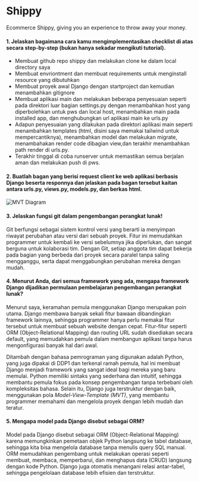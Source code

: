 # Shippy
Ecommerce Shippy, giving you an experience to throw away your money.

#### 1. Jelaskan bagaimana cara kamu mengimplementasikan checklist di atas secara step-by-step (bukan hanya sekadar mengikuti tutorial).
- Membuat github repo shippy dan melakukan clone ke dalam local directory saya
- Membuat envriontment dan membuat requirements untuk menginstall resource yang dibutuhkan
- Membuat proyek awal Django dengan startproject dan kemudian menambahkan gitignore
- Membuat aplikasi main dan melakukan beberapa penyesuaian seperti pada direktori luar bagian settings.py dengan menambahkan host yang diperbolehkan untuk pws dan local host, menambahkan main pada installed app, dan menghubungkan url aplikasi main ke urls.py
- Adapun penyesuaian yang dilakukan pada direktori aplikasi main seperti menambahkan templates (html, disini saya memakai tailwind untuk mempercantiknya), menambahkan model dan melakukan migrate, menambahakan render code dibagian view,dan terakhir menambahkan path render di urls.py.
- Terakhir tinggal di coba runserver untuk memastikan semua berjalan aman dan melakukan push di pws.

#### 2. Buatlah bagan yang berisi request client ke web aplikasi berbasis Django beserta responnya dan jelaskan pada bagan tersebut kaitan antara urls.py, views.py, models.py, dan berkas html.

![MVT Diagram](/shippy/scr/PBP.drawio.png)

#### 3. Jelaskan fungsi git dalam pengembangan perangkat lunak!

Git berfungsi sebagai sistem kontrol versi yang berarti ia menyimpan riwayat perubahan atau versi dari sebuah proyek. Fitur ini memudahkan programmer untuk kembali ke versi sebelumnya jika diperlukan, dan sangat berguna untuk kolaborasi tim. Dengan Git, setiap anggota tim dapat bekerja pada bagian yang berbeda dari proyek secara paralel tanpa saling mengganggu, serta dapat menggabungkan perubahan mereka dengan mudah.


#### 4. Menurut Anda, dari semua framework yang ada, mengapa framework Django dijadikan permulaan pembelajaran pengembangan perangkat lunak?

Menurut saya, keramahan pemula menggunakan Django merupakan poin utama. Django membawa banyak sekali fitur bawaan dibandingkan framework lainnya, sehingga programmer hanya perlu memakai fitur tersebut untuk membuat sebuah website dengan cepat. Fitur-fitur seperti ORM (Object-Relational Mapping) dan routing URL sudah disediakan secara default, yang memudahkan pemula dalam membangun aplikasi tanpa harus mengonfigurasi banyak hal dari awal.

Ditambah dengan bahasa pemrograman yang digunakan adalah Python, yang juga dipakai di DDP1 dan terkenal ramah pemula, hal ini membuat Django menjadi framework yang sangat ideal bagi mereka yang baru memulai. Python memiliki sintaks yang sederhana dan intuitif, sehingga membantu pemula fokus pada konsep pengembangan tanpa terbebani oleh kompleksitas bahasa. Selain itu, Django juga terstruktur dengan baik, menggunakan pola *Model-View-Template (MVT)*, yang membantu programmer memahami dan mengelola proyek dengan lebih mudah dan teratur.

#### 5. Mengapa model pada Django disebut sebagai ORM?

Model pada Django disebut sebagai ORM (Object-Relational Mapping) karena memungkinkan pemetaan objek Python langsung ke tabel database, sehingga kita bisa mengelola database tanpa menulis query SQL manual. ORM memudahkan pengembang untuk melakukan operasi seperti membuat, membaca, memperbarui, dan menghapus data (CRUD) langsung dengan kode Python. Django juga otomatis menangani relasi antar-tabel, sehingga pengelolaan database lebih efisien dan terstruktur.